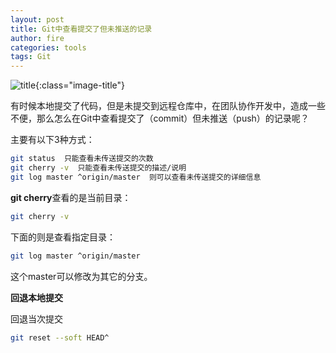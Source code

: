```yaml
---
layout: post
title: Git中查看提交了但未推送的记录
author: fire
categories: tools 
tags: Git
---
```


![title](https://sideproject.cn/images/title/title_006.jpg){:class="image-title"}

有时候本地提交了代码，但是未提交到远程仓库中，在团队协作开发中，造成一些不便，那么怎么在Git中查看提交了（commit）但未推送（push）的记录呢？

主要有以下3种方式：

```bash
git status  只能查看未传送提交的次数
git cherry -v  只能查看未传送提交的描述/说明
git log master ^origin/master  则可以查看未传送提交的详细信息
```

**git cherry**查看的是当前目录：

```bash
git cherry -v
```

下面的则是查看指定目录：

```bash
git log master ^origin/master
```

这个master可以修改为其它的分支。

**回退本地提交**

回退当次提交

```bash
git reset --soft HEAD^
```